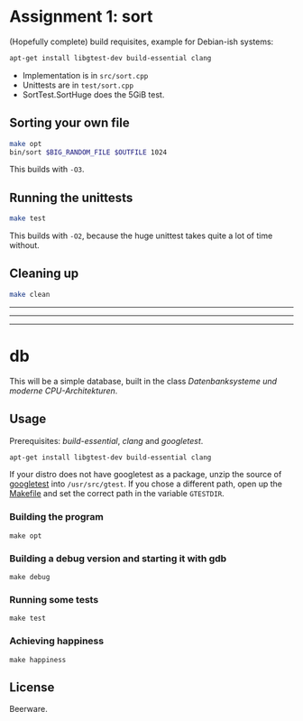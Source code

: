 # Assignment 1: sort

(Hopefully complete) build requisites, example for Debian-ish systems:
```bash
apt-get install libgtest-dev build-essential clang
```

- Implementation is in `src/sort.cpp`
- Unittests are in `test/sort.cpp`
- SortTest.SortHuge does the 5GiB test. 

## Sorting your own file

```bash
make opt
bin/sort $BIG_RANDOM_FILE $OUTFILE 1024
```

This builds with `-O3`.

## Running the unittests

```bash
make test
```

This builds with `-O2`, because the huge unittest takes quite a lot of time without.

## Cleaning up

```bash
make clean
```


---

---

---

# db

This will be a simple database, built in the class _Datenbanksysteme und moderne CPU-Architekturen_.

## Usage

Prerequisites: _build-essential_, _clang_ and _googletest_.

```bash
apt-get install libgtest-dev build-essential clang
```

If your distro does not have googletest as a package, unzip the source of [googletest][gtest] into `/usr/src/gtest`. If you chose a different path, open up the [Makefile][makefile] and set the correct path in the variable `GTESTDIR`.

[gtest]: https://code.google.com/p/googletest/downloads/list
[makefile]: https://bitbucket.org/cfstras/db/src/master/Makefile

### Building the program

    make opt

### Building a debug version and starting it with gdb

    make debug

### Running some tests

    make test

### Achieving happiness

    make happiness

## License

Beerware.
